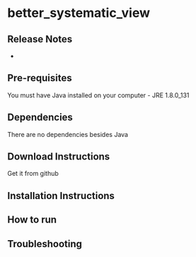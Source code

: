 # better_systematic_view

## Release Notes

  - 

## Pre-requisites

You must have Java installed on your computer - JRE 1.8.0_131

## Dependencies

There are no dependencies besides Java

## Download Instructions

Get it from github

## Installation Instructions

## How to run

## Troubleshooting
